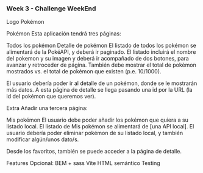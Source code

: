 ### Week 3 - Challenge WeekEnd

Logo Pokémon

Pokémon
Esta aplicación tendrá tres páginas:

Todos los pokémon
Detalle de pokémon
El listado de todos los pokémon se alimentará de la PokéAPI, y deberá ir paginado. El listado incluirá el nombre del pokemon y su imagen y deberá ir acompañado de dos botones, para avanzar y retroceder de página. También debe mostrar el total de pokèmon mostrados vs. el total de pokèmon que existen (p.e. 10/1000).

El usuario debería poder ir al detalle de un pokémon, donde se le mostrarán más datos. A esta página de detalle se llega pasando una id por la URL (la id del pokémon que queremos ver).

Extra
Añadir una tercera página:

Mis pokémon
El usuario debe poder añadir los pokémon que quiera a su listado local. El listado de Mis pokémon se alimentará de [una API local]. El usuario debería poder eliminar pokémon de su listado local, y también modificar algún/unos dato/s.

Desde los favoritos, también se puede acceder a la página de detalle.

Features
Opcional: BEM + sass Vite HTML semántico Testing
